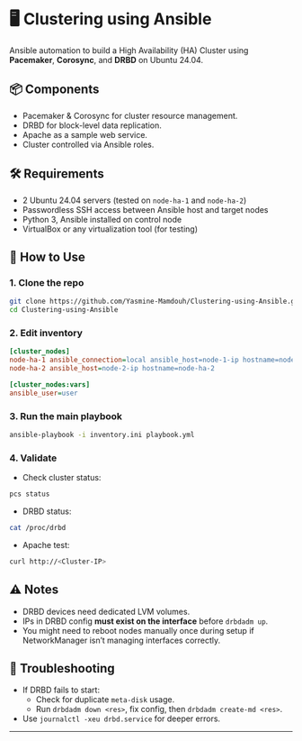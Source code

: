 # 🖥️ Clustering using Ansible

Ansible automation to build a High Availability (HA) Cluster using **Pacemaker**, **Corosync**, and **DRBD** on Ubuntu 24.04.

## 📦 Components

- Pacemaker & Corosync for cluster resource management.
- DRBD for block-level data replication.
- Apache as a sample web service.
- Cluster controlled via Ansible roles.

## 🛠️ Requirements

- 2 Ubuntu 24.04 servers (tested on `node-ha-1` and `node-ha-2`)
- Passwordless SSH access between Ansible host and target nodes
- Python 3, Ansible installed on control node
- VirtualBox or any virtualization tool (for testing)


## 🚀 How to Use

### 1. Clone the repo

```bash
git clone https://github.com/Yasmine-Mamdouh/Clustering-using-Ansible.git
cd Clustering-using-Ansible
```

### 2. Edit inventory

```ini
[cluster_nodes]
node-ha-1 ansible_connection=local ansible_host=node-1-ip hostname=node-ha-1
node-ha-2 ansible_host=node-2-ip hostname=node-ha-2

[cluster_nodes:vars]
ansible_user=user
```

### 3. Run the main playbook

```bash
ansible-playbook -i inventory.ini playbook.yml
```

### 4. Validate

- Check cluster status:

```bash
pcs status
```

- DRBD status:

```bash
cat /proc/drbd
```

- Apache test:

```bash
curl http://<Cluster-IP>
```

## ⚠️ Notes

- DRBD devices need dedicated LVM volumes.
- IPs in DRBD config **must exist on the interface** before `drbdadm up`.
- You might need to reboot nodes manually once during setup if NetworkManager isn’t managing interfaces correctly.

## 🧯 Troubleshooting

- If DRBD fails to start:
  - Check for duplicate `meta-disk` usage.
  - Run `drbdadm down <res>`, fix config, then `drbdadm create-md <res>`.
- Use `journalctl -xeu drbd.service` for deeper errors.

---
